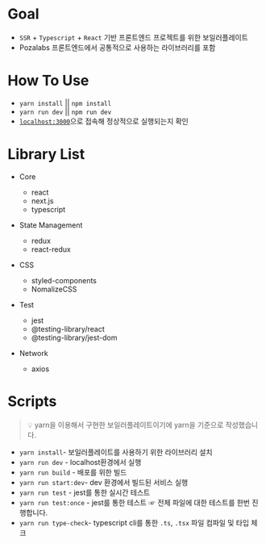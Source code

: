 # Goal
* `SSR` + `Typescript` + `React` 기반 프론트엔드 프로젝트를 위한 보일러플레이트
* Pozalabs 프론트엔드에서 공통적으로 사용하는 라이브러리를 포함


# How To Use
* `yarn install` || `npm install`
* `yarn run dev` || `npm run dev`
* [`localhost:3000`](http://localhost:3000/)으로 접속해 정상적으로 실행되는지 확인


# Library List
- Core
  - react 
  - next.js
  - typescript

- State Management
  - redux
  - react-redux

- CSS
  - styled-components
  - NomalizeCSS

- Test
  - jest
  - @testing-library/react
  - @testing-library/jest-dom

- Network
  - axios


# Scripts
> 💡 yarn을 이용해서 구현한 보일러플레이트이기에 yarn을 기준으로 작성했습니다.

- `yarn install`- 보일러플레이트를 사용하기 위한 라이브러리 설치
- `yarn run dev` - localhost환경에서 실행
- `yarn run build` - 배포를 위한 빌드
- `yarn run start:dev`- dev 환경에서 빌드된 서비스 실행
- `yarn run test` - jest를 통한 실시간 테스트
- `yarn run test:once` - jest를 통한 테스트 ☞ 전체 파일에 대한 테스트를 한번 진행합니다.
- `yarn run type-check`- typescript cli를 통한 `.ts`, `.tsx` 파일 컴파일 및 타입 체크

